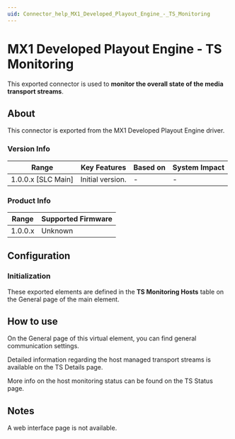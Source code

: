 ```yaml
---
uid: Connector_help_MX1_Developed_Playout_Engine_-_TS_Monitoring
---
```


# MX1 Developed Playout Engine - TS Monitoring

This exported connector is used to **monitor the overall state of the media transport streams**.

## About

This connector is exported from the MX1 Developed Playout Engine driver.

### Version Info

| **Range**            | **Key Features** | **Based on** | **System Impact** |
|----------------------|------------------|--------------|-------------------|
| 1.0.0.x \[SLC Main\] | Initial version. | \-           | \-                |

### Product Info

| **Range** | **Supported Firmware** |
|-----------|------------------------|
| 1.0.0.x   | Unknown                |

## Configuration

### Initialization

These exported elements are defined in the **TS Monitoring Hosts** table on the General page of the main element.

## How to use

On the General page of this virtual element, you can find general communication settings.

Detailed information regarding the host managed transport streams is available on the TS Details page.

More info on the host monitoring status can be found on the TS Status page.

## Notes

A web interface page is not available.
